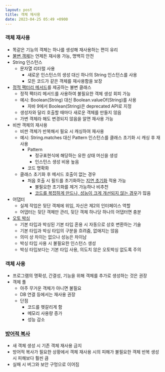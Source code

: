 ```yaml
---
layout: post
title: 객체 재사용
date: 2023-04-25 05:49 +0900
---
```


### 객체 재사용

- 똑같은 기능의 객체는 하나를 생성해 재사용하는 편이 유리
- [불변 객체](https://www.notion.so/17-d237c71d33fb44fa885aae6a8cf9e303)는 언제든 재사용 가능, 명백히 안전
- String 인스턴스
  - 문자열 리터럴 사용
    - 새로운 인스턴스의 생성 대신 하나의 String 인스턴스를 사용
    - 모든 코드가 같은 객체를 재사용함을 보장
- [정적 팩터리 메서드](https://www.notion.so/01-7cba410529c4421e92900573917c7680)를 제공하는 불변 클래스
  - 정적 팩터리 메서드를 사용하여 불필요한 객체 생성 회피 가능
  - 예시: Boolean(String) 대신 Boolean.valueOf(String)를 사용
    - 자바 9에서 Boolean(String)은 deprecated API로 지정
  - 생성자와 달리 호출할 때마다 새로운 객체를 만들지 않음
  - 가변 객체라 해도 변경되지 않음을 알면 재사용 가능
- 비싼 객체의 재사용
  - 비싼 객체가 반복해서 필요 시 캐싱하여 재사용
  - 예시: String.matches 대신 Pattern 인스턴스를 클래스 초기화 시 캐싱 후 재사용
    - Pattern
      - 정규표현식에 해당하는 유한 상태 머신을 생성
      - 인스턴스 생성 비용 높음
    - 코드 명확화
  - 클래스 초기화 후 메서드 호출이 없는 경우
    - 처음 호출 시 필드를 초기화하는 [지연 초기화](https://www.notion.so/83-def38a1b5b9d434f8d147fd000ccb498) 적용 가능
      - 불필요한 초기화를 제거 가능하나 비추천
      - [코드를 복잡하게 만드나, 성능이 크게 개선되지 않는 경우](https://www.notion.so/67-f7809d1848fd40d3adfaf4dc45e6faed)가 많음
- 어댑터
  - 실제 작업은 뒷단 객체에 위임, 자신은 제2의 인터페이스 역할
  - 어댑터는 뒷단 객체만 관리, 뒷단 객체 하나당 하나의 어댑터면 충분
- [오토 박싱](https://www.notion.so/61-5e2c96c764ad41dbac3ae4c8c097c7ad)
  - 기본 타입과 박싱된 기본 타입 혼용 시 자동으로 상호 변환하는 기술
  - 기본 타입과 박싱 타입의 구분을 흐려줌, 없애지는 않음
  - 의미 상 차이는 없으나 성능은 차이남
  - 박싱 타입 사용 시 불필요한 인스턴스 생성
  - 박싱 타입보다는 기본 타입 사용, 의도치 않은 오토박싱 없도록 주의

### 객체 사용

- 프로그램의 명확성, 간결성, 기능을 위해 객체를 추가로 생성하는 것은 권장
- 객체 풀
  - 아주 무거운 객체가 아니면 불필요
  - DB 연결 등에서는 재사용 권장
  - 단점
    - 코드를 헷갈리게 함
    - 메모리 사용량 증가
    - 성능 감소

### [방어적 복사](https://www.notion.so/50-0a26316b3c014af1b0d6f3d41f607ad7)

- 새 객체 생성 시 기존 객체 재사용 금지
- 방어적 복사가 필요한 상황에서 객체 재사용 시의 피해가 불필요한 객체 반복 생성 시 피해보다 훨씬 큼
- 실패 시 버그와 보안 구멍으로 이어짐
